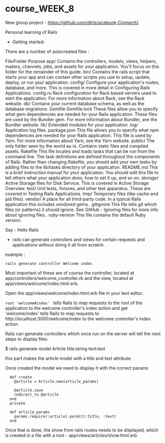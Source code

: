 # course_WEEK_8

New group project - https://github.com/dtrts/acebook-ConnectU

Personal learning of Rails

- Getting started: 

There are a number of autocreated files : 

File/Folder	Purpose
app/	        Contains the controllers, models, views, helpers, mailers, channels, jobs, and assets for your application. You'll focus on this folder for the remainder of this guide.
bin/	        Contains the rails script that starts your app and can contain other scripts you use to setup, update, deploy, or run your application.
config/	        Configure your application's routes, database, and more. This is covered in more detail in Configuring Rails Applications.
config.ru	    Rack configuration for Rack based servers used to start the application. For more information about Rack, see the Rack website.
db/	            Contains your current database schema, as well as the database migrations.
Gemfile
Gemfile.lock	These files allow you to specify what gem dependencies are needed for your Rails application. These files are used by the Bundler gem. For more information about Bundler, see the Bundler website.
lib/	        Extended modules for your application.
log/	        Application log files.
package.json	This file allows you to specify what npm dependencies are needed for your Rails application. This file is used by Yarn. For more information about Yarn, see the Yarn website.
public/	        The only folder seen by the world as-is. Contains static files and compiled assets.
Rakefile	    This file locates and loads tasks that can be run from the command line. The task definitions are defined throughout the components of Rails. Rather than changing Rakefile, you should add your own tasks by adding files to the lib/tasks directory of your application.
README.md	    This is a brief instruction manual for your application. You should edit this file to tell others what your application does, how to set it up, and so on.
storage/	    Active Storage files for Disk Service. This is covered in Active Storage Overview.
test/	        Unit tests, fixtures, and other test apparatus. These are covered in Testing Rails Applications.
tmp/	        Temporary files (like cache and pid files).
vendor/	        A place for all third-party code. In a typical Rails application this includes vendored gems.
.gitignore	    This file tells git which files (or patterns) it should ignore. See GitHub - Ignoring files for more info about ignoring files.
.ruby-version	This file contains the default Ruby version.

Say - Hello Rails

- rails can generate controllers and views for certain requests and applications without doing it all from scratch. 

example :
```
rails generate controller Welcome index
```

Most important of these are of course the controller, located at app/controllers/welcome_controller.rb and the view, located at app/views/welcome/index.html.erb.

Open the app/views/welcome/index.html.erb file in your text editor.

```root 'welcome#index' ``` tells Rails to map requests to the root of the application to the welcome controller's index action and get 'welcome/index' tells Rails to map requests to http://localhost:3000/welcome/index to the welcome controller's index action.

Rails can generate controllers which once run on the server will tell the next steps to display files.


$ rails generate model Article title:string text:text

this part makes the article model with a title and text attribute. 

Once created the model we need to display it with the correct params 

```
  def create
    @article = Article.new(article_params)

    @article.save
    redirect_to @article
  end
  private

  def article_params
    params.require(:article).permit(:title, :text)
  end
```

Once that is done, the show from rails routes needs to be displayed, which is created in a file with a root - app/views/articles/show.html.erb